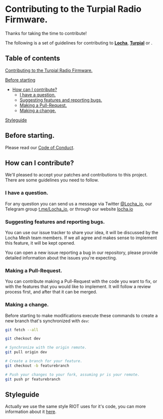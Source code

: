 # Contributing to the Turpial Radio Firmware.

Thanks for taking the time to contribute!

The following is a set of guidelines for contributing to [**Locha**](), [**Turpial**]() or .

## Table of contents

[Contributing to the Turpial Radio Firmware.](#contributing-to-the-turpial-radio-firmware)

[Before starting](#before-starting)

* [How can I contribute?](#how-can-i-contribute)
  - [I have a question.](#i-have-a-question)
  - [Suggesting features and reporting bugs.](#suggesting-features-and-reporting-bugs)
  - [Making a Pull-Request.](#making-a-pull-request)
  - [Making a change.](#making-a-change)

[Styleguide](#styleguide)

## Before starting.

Please read our [Code of Conduct](CODE_OF_CONDUCT.md).

## How can I contribute?

We'll pleased to accept your patches and contributions to this project. There
are some guidelines you need to follow.

### I have a question.

For any question you can send us a message via Twitter [@Locha_io][tw], our
Telegram group [t.me/Locha_io][tg], or through our website [locha.io][website]

[tw]: https://twitter.com/Locha_io
[tg]: https://t.me/Locha_io
[website]: https://locha.io

### Suggesting features and reporting bugs.

You can use our issue tracker to share your idea, it will be discussed by the
Locha Mesh team members. If we all agree and makes sense to implement this
feature, it will be kept opened.

You can open a new issue reporting a bug in our repository, please provide
detailed information about the issues you're expecting.

### Making a Pull-Request.

You can contribute making a Pull-Request with the code you want to fix, or with
the features that you would like to implement. It will follow a review process
first, and after that it can be merged.

### Making a change.

Before starting to make modifications execute these commands to create a new
branch that's synchronized with `dev`:

```bash
git fetch --all

git checkout dev

# Synchronize with the origin remote.
git pull origin dev

# Create a branch for your feature.
git checkout -b featurebranch

# Push your changes to your fork, assuming pr is your remote.
git push pr featurebranch
```

## Styleguide

Actually we use the same style RIOT uses for it's code, you can more
information about it
[here](https://github.com/RIOT-OS/RIOT/blob/master/CODING_CONVENTIONS.md).
